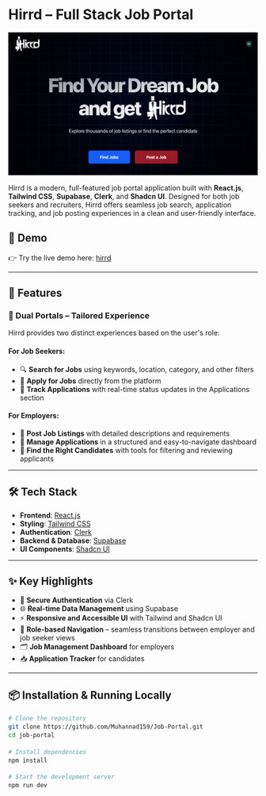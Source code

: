 # Hirrd – Full Stack Job Portal

![Hirrd Screenshot](public/app-ss.png)

Hirrd is a modern, full-featured job portal application built with **React.js**, **Tailwind CSS**, **Supabase**, **Clerk**, and **Shadcn UI**. Designed for both job seekers and recruiters, Hirrd offers seamless job search, application tracking, and job posting experiences in a clean and user-friendly interface.

## 🚀 Demo

👉 Try the live demo here: [hirrd](https://hirrd-muhannad.vercel.app/)

---

## 🧩 Features

### 👤 Dual Portals – Tailored Experience

Hirrd provides two distinct experiences based on the user's role:

#### For Job Seekers:

- 🔍 **Search for Jobs** using keywords, location, category, and other filters
- 📝 **Apply for Jobs** directly from the platform
- 📌 **Track Applications** with real-time status updates in the Applications section

#### For Employers:

- 📢 **Post Job Listings** with detailed descriptions and requirements
- 🧾 **Manage Applications** in a structured and easy-to-navigate dashboard
- 🎯 **Find the Right Candidates** with tools for filtering and reviewing applicants

---

## 🛠️ Tech Stack

- **Frontend**: [React.js](https://reactjs.org/)
- **Styling**: [Tailwind CSS](https://tailwindcss.com/)
- **Authentication**: [Clerk](https://clerk.dev/)
- **Backend & Database**: [Supabase](https://supabase.com/)
- **UI Components**: [Shadcn UI](https://ui.shadcn.com/)

---

## ✨ Key Highlights

- 🔐 **Secure Authentication** via Clerk
- 🌐 **Real-time Data Management** using Supabase
- ⚡ **Responsive and Accessible UI** with Tailwind and Shadcn UI
- 🧭 **Role-based Navigation** – seamless transitions between employer and job seeker views
- 🗂️ **Job Management Dashboard** for employers
- 📥 **Application Tracker** for candidates

---

## 📦 Installation & Running Locally

```bash
# Clone the repository
git clone https://github.com/Muhannad159/Job-Portal.git
cd job-portal

# Install dependencies
npm install

# Start the development server
npm run dev
```
